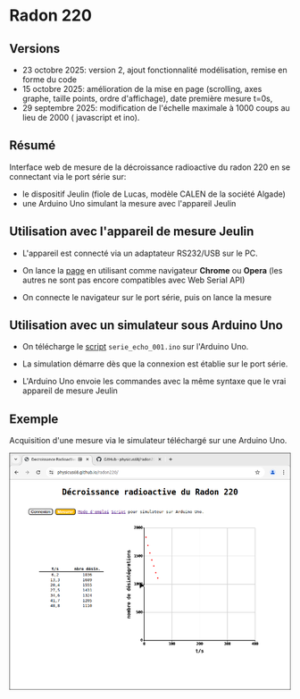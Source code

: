 # Radon 220
## Versions 
- 23 octobre 2025: version 2, ajout fonctionnalité modélisation, remise en forme du code
- 15 octobre 2025: amélioration de la mise en page (scrolling, axes graphe, taille points, ordre d'affichage), date première mesure t=0s, 
- 29 septembre 2025: modification de l'échelle maximale à 1000 coups au lieu de 2000 ( javascript et ino).
  


## Résumé
Interface web de mesure de la décroissance radioactive du radon 220 en se connectant via le port série sur: 
- le dispositif Jeulin (fiole de Lucas, modèle CALEN de la société Algade)
- une Arduino Uno simulant la mesure avec l'appareil Jeulin

## Utilisation avec l'appareil de mesure Jeulin
- L'appareil est connecté via un adaptateur RS232/USB sur le PC.

- On lance la [page](https://physicus68.github.io/radon220/) en utilisant comme navigateur **Chrome** ou **Opera** (les autres ne sont pas encore compatibles avec Web Serial API)

- On connecte le navigateur sur le port série, puis on lance la mesure
  
## Utilisation avec un simulateur sous Arduino Uno
- On télécharge le [script](https://github.com/physicus68/radon220/tree/main/arduino_code/serie_echo_001) `serie_echo_001.ino` sur l'Arduino Uno.

- La simulation démarre dès que la connexion est établie sur le port série.

- L'Arduino Uno envoie les commandes avec la même syntaxe que le vrai appareil de mesure Jeulin

## Exemple
  Acquisition d'une mesure via le simulateur téléchargé sur une Arduino Uno.
  
  ![copie d'écran](./interface_radon220.png)
  
